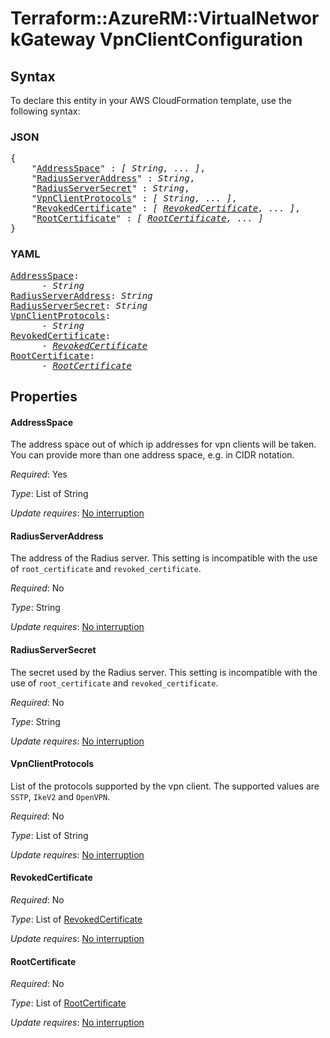 # Terraform::AzureRM::VirtualNetworkGateway VpnClientConfiguration

## Syntax

To declare this entity in your AWS CloudFormation template, use the following syntax:

### JSON

<pre>
{
    "<a href="#addressspace" title="AddressSpace">AddressSpace</a>" : <i>[ String, ... ]</i>,
    "<a href="#radiusserveraddress" title="RadiusServerAddress">RadiusServerAddress</a>" : <i>String</i>,
    "<a href="#radiusserversecret" title="RadiusServerSecret">RadiusServerSecret</a>" : <i>String</i>,
    "<a href="#vpnclientprotocols" title="VpnClientProtocols">VpnClientProtocols</a>" : <i>[ String, ... ]</i>,
    "<a href="#revokedcertificate" title="RevokedCertificate">RevokedCertificate</a>" : <i>[ <a href="vpnclientconfiguration-revokedcertificate.md">RevokedCertificate</a>, ... ]</i>,
    "<a href="#rootcertificate" title="RootCertificate">RootCertificate</a>" : <i>[ <a href="vpnclientconfiguration-rootcertificate.md">RootCertificate</a>, ... ]</i>
}
</pre>

### YAML

<pre>
<a href="#addressspace" title="AddressSpace">AddressSpace</a>: <i>
      - String</i>
<a href="#radiusserveraddress" title="RadiusServerAddress">RadiusServerAddress</a>: <i>String</i>
<a href="#radiusserversecret" title="RadiusServerSecret">RadiusServerSecret</a>: <i>String</i>
<a href="#vpnclientprotocols" title="VpnClientProtocols">VpnClientProtocols</a>: <i>
      - String</i>
<a href="#revokedcertificate" title="RevokedCertificate">RevokedCertificate</a>: <i>
      - <a href="vpnclientconfiguration-revokedcertificate.md">RevokedCertificate</a></i>
<a href="#rootcertificate" title="RootCertificate">RootCertificate</a>: <i>
      - <a href="vpnclientconfiguration-rootcertificate.md">RootCertificate</a></i>
</pre>

## Properties

#### AddressSpace

The address space out of which ip addresses for
vpn clients will be taken. You can provide more than one address space, e.g.
in CIDR notation.

_Required_: Yes

_Type_: List of String

_Update requires_: [No interruption](https://docs.aws.amazon.com/AWSCloudFormation/latest/UserGuide/using-cfn-updating-stacks-update-behaviors.html#update-no-interrupt)

#### RadiusServerAddress

The address of the Radius server.
This setting is incompatible with the use of `root_certificate` and `revoked_certificate`.

_Required_: No

_Type_: String

_Update requires_: [No interruption](https://docs.aws.amazon.com/AWSCloudFormation/latest/UserGuide/using-cfn-updating-stacks-update-behaviors.html#update-no-interrupt)

#### RadiusServerSecret

The secret used by the Radius server.
This setting is incompatible with the use of `root_certificate` and `revoked_certificate`.

_Required_: No

_Type_: String

_Update requires_: [No interruption](https://docs.aws.amazon.com/AWSCloudFormation/latest/UserGuide/using-cfn-updating-stacks-update-behaviors.html#update-no-interrupt)

#### VpnClientProtocols

List of the protocols supported by the vpn client.
The supported values are `SSTP`, `IkeV2` and `OpenVPN`.

_Required_: No

_Type_: List of String

_Update requires_: [No interruption](https://docs.aws.amazon.com/AWSCloudFormation/latest/UserGuide/using-cfn-updating-stacks-update-behaviors.html#update-no-interrupt)

#### RevokedCertificate

_Required_: No

_Type_: List of <a href="vpnclientconfiguration-revokedcertificate.md">RevokedCertificate</a>

_Update requires_: [No interruption](https://docs.aws.amazon.com/AWSCloudFormation/latest/UserGuide/using-cfn-updating-stacks-update-behaviors.html#update-no-interrupt)

#### RootCertificate

_Required_: No

_Type_: List of <a href="vpnclientconfiguration-rootcertificate.md">RootCertificate</a>

_Update requires_: [No interruption](https://docs.aws.amazon.com/AWSCloudFormation/latest/UserGuide/using-cfn-updating-stacks-update-behaviors.html#update-no-interrupt)

